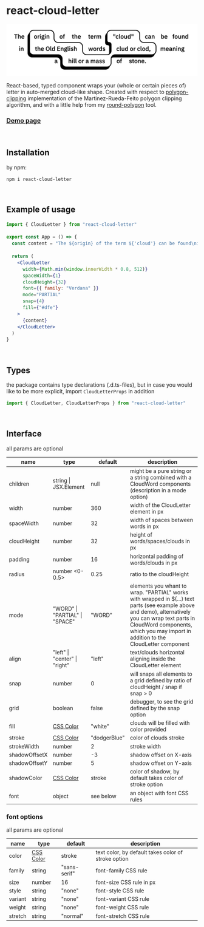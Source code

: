 # react-cloud-letter

![preview](./public/readme1.png)

React-based, typed component wraps your (whole or certain pieces of) letter in auto-merged cloud-like shape. Created with respect to [polygon-clipping](https://github.com/mfogel/polygon-clipping) implementation of the Martinez-Rueda-Feito polygon clipping algorithm, and with a little help from my [round-polygon](https://github.com/foretoo/round-polygon) tool.

### [Demo page](https://foretoo.github.io/react-cloud-letter)
</br>

## Installation

by npm:
```
npm i react-cloud-letter
```

</br>

## Example of usage

```jsx
import { CloudLetter } from "react-cloud-letter"

export const App = () => {
  const content = "The ${origin} of the term ${'cloud'} can be found\nin ${the Old English} words ${clud or clod,} meaning\na ${hill} or a mass of stone."

  return (
    <CloudLetter
      width={Math.min(window.innerWidth * 0.8, 512)}
      spaceWidth={1}
      cloudHeight={32}
      font={{ family: "Verdana" }}
      mode="PARTIAL"
      snap={4}
      fill={"#dfe"}
    >
      {content}
    </CloudLetter>
  )
}
```

</br>

## Types
the package contains type declarations (.d.ts-files), but in case you would like to be more explicit, import `CloudLetterProps` in addition
```javascript
import { CloudLetter, CloudLetterProps } from "react-cloud-letter"
```

</br>

## Interface
all params are optional

| name | type | default | description |
|---|---|---|---|
| children | string \| JSX.Element | null | might be a pure string or a string combined with a CloudWord components (description in a mode option) |
| width | number | 360 | width of the CloudLetter element in px |
| spaceWidth | number | 32 | width of spaces between words in px |
| cloudHeight | number | 32 | height of words/spaces/clouds in px |
| padding | number | 16 | horizontal padding of words/clouds in px |
| radius | number <0-0.5> | 0.25 | ratio to the cloudHeight |
| mode | "WORD" \| "PARTIAL" \| "SPACE" | "WORD" | elements you whant to wrap. "PARTIAL" works with wrapped in ${...} text parts (see example above and demo), alternatively you can wrap text parts in CloudWord components, which you may import in addition to the CloudLetter component |
| align | "left" \| "center" \| "right" | "left" | text/clouds horizontal aligning inside the CloudLetter element |
| snap | number | 0 | will snaps all elements to a grid defined by ratio of cloudHeight / snap if snap > 0 |
| grid | boolean | false | debugger, to see the grid defined by the snap option |
| fill | [CSS Color](https://developer.mozilla.org/en-US/docs/Web/CSS/color_value) | "white" | clouds will be filled with color provided |
| stroke | [CSS Color](https://developer.mozilla.org/en-US/docs/Web/CSS/color_value) | "dodgerBlue" | color of clouds stroke |
| strokeWidth | number | 2 | stroke width |
| shadowOffsetX | number | -3 | shadow offset on X-axis |
| shadowOffsetY | number | 5 | shadow offset on Y-axis |
| shadowColor | [CSS Color](https://developer.mozilla.org/en-US/docs/Web/CSS/color_value) | stroke | color of shadow, by default takes color of stroke option |
| font | object | see below | an object with font CSS rules |

### font options

all params are optional

| name | type | default | description |
|---|---|---|---|
| color | [CSS Color](https://developer.mozilla.org/en-US/docs/Web/CSS/color_value) | stroke | text color, by default takes color of stroke option |
| family | string | "sans-serif" | font-family CSS rule |
| size | number | 16 | font-size CSS rule in px |
| style | string | "none" | font-style CSS rule |
| variant | string | "none" | font-variant CSS rule |
| weight | string | "none" | font-weight CSS rule |
| stretch | string | "normal" | font-stretch CSS rule |

</br>